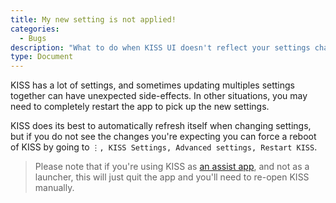 ```yaml
---
title: My new setting is not applied!
categories:
  - Bugs
description: "What to do when KISS UI doesn't reflect your settings changes"
type: Document
---
```


KISS has a lot of settings, and sometimes updating multiples settings together can have unexpected side-effects. In other situations, you may need to completely restart the app to pick up the new settings.

KISS does its best to automatically refresh itself when changing settings, but if you do not see the changes you're expecting you can force a reboot of KISS by going to `⋮, KISS Settings, Advanced settings, Restart KISS`.

> Please note that if you're using KISS as [an assist app](/advanced/how-to-use-kiss-as-an-assist-app/), and not as a launcher, this will just quit the app and you'll need to re-open KISS manually.
